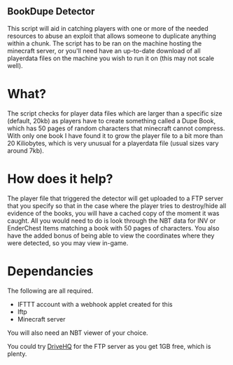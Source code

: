 ## BookDupe Detector
This script will aid in catching players with one or more of the needed resources to abuse an exploit that allows someone to duplicate anything within a chunk.
The script has to be ran on the machine hosting the minecraft server, or you'll need have an up-to-date download of all playerdata files on the machine you wish to run it on (this may not scale well).

# What?
The script checks for player data files which are larger than a specific size (default, 20kb)
as players have to create something called a Dupe Book, which has 50 pages of random characters that minecraft cannot compress.
With only one book I have found it to grow the player file to a bit more than 20 Kiliobytes,
which is very unusual for a playerdata file (usual sizes vary around 7kb).

# How does it help?
The player file that triggered the detector will get uploaded to a FTP server that you specify so that in the case where
the player tries to destroy/hide all evidence of the books, you will have a cached copy of the moment it was caught.
All you would need to do is look through the NBT data for INV or EnderChest Items matching a book with 50 pages of characters.
You also have the added bonus of being able to view the coordinates where they were detected, so you may view in-game.


# Dependancies
The following are all required.
* IFTTT account with a webhook applet created for this
* lftp
* Minecraft server

You will also need an NBT viewer of your choice.

You could try [DriveHQ](https://drivehq.com) for the FTP server as you get 1GB free, which is plenty.
